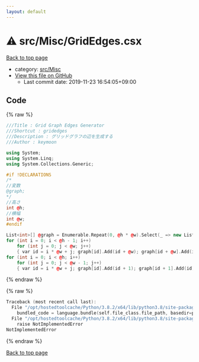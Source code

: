 ```yaml
---
layout: default
---
```


<!-- mathjax config similar to math.stackexchange -->
<script type="text/javascript" async
  src="https://cdnjs.cloudflare.com/ajax/libs/mathjax/2.7.5/MathJax.js?config=TeX-MML-AM_CHTML">
</script>
<script type="text/x-mathjax-config">
  MathJax.Hub.Config({
    TeX: { equationNumbers: { autoNumber: "AMS" }},
    tex2jax: {
      inlineMath: [ ['$','$'] ],
      processEscapes: true
    },
    "HTML-CSS": { matchFontHeight: false },
    displayAlign: "left",
    displayIndent: "2em"
  });
</script>

<script type="text/javascript" src="https://cdnjs.cloudflare.com/ajax/libs/jquery/3.4.1/jquery.min.js"></script>
<script src="https://cdn.jsdelivr.net/npm/jquery-balloon-js@1.1.2/jquery.balloon.min.js" integrity="sha256-ZEYs9VrgAeNuPvs15E39OsyOJaIkXEEt10fzxJ20+2I=" crossorigin="anonymous"></script>
<script type="text/javascript" src="../../../assets/js/copy-button.js"></script>
<link rel="stylesheet" href="../../../assets/css/copy-button.css" />


# :warning: src/Misc/GridEdges.csx

<a href="../../../index.html">Back to top page</a>

* category: <a href="../../../index.html#eec951bcc9ce32cbbb047da637079723">src/Misc</a>
* <a href="{{ site.github.repository_url }}/blob/master/src/Misc/GridEdges.csx">View this file on GitHub</a>
    - Last commit date: 2019-11-23 16:54:05+09:00




## Code

<a id="unbundled"></a>
{% raw %}
```cpp
﻿///Title : Grid Graph Edges Generator
///Shortcut : gridedges
///Description : グリッドグラフの辺を生成する
///Author : keymoon

using System;
using System.Linq;
using System.Collections.Generic;

#if !DECLARATIONS
/*
//変数
@graph;
*/
//高さ
int @h;
//横幅
int @w;
#endif

List<int>[] @graph = Enumerable.Repeat(0, @h * @w).Select(_ => new List<int>()).ToArray();
for (int i = 0; i < @h - 1; i++)
    for (int j = 0; j < @w; j++)
    { var id = i * @w + j; graph[id].Add(id + @w); graph[id + @w].Add(id); }
for (int i = 0; i < @h; i++)
    for (int j = 0; j < @w - 1; j++)
    { var id = i * @w + j; graph[id].Add(id + 1); graph[id + 1].Add(id); }
```
{% endraw %}

<a id="bundled"></a>
{% raw %}
```cpp
Traceback (most recent call last):
  File "/opt/hostedtoolcache/Python/3.8.2/x64/lib/python3.8/site-packages/onlinejudge_verify/docs.py", line 340, in write_contents
    bundled_code = language.bundle(self.file_class.file_path, basedir=pathlib.Path.cwd())
  File "/opt/hostedtoolcache/Python/3.8.2/x64/lib/python3.8/site-packages/onlinejudge_verify/languages/csharpscript.py", line 110, in bundle
    raise NotImplementedError
NotImplementedError

```
{% endraw %}

<a href="../../../index.html">Back to top page</a>

